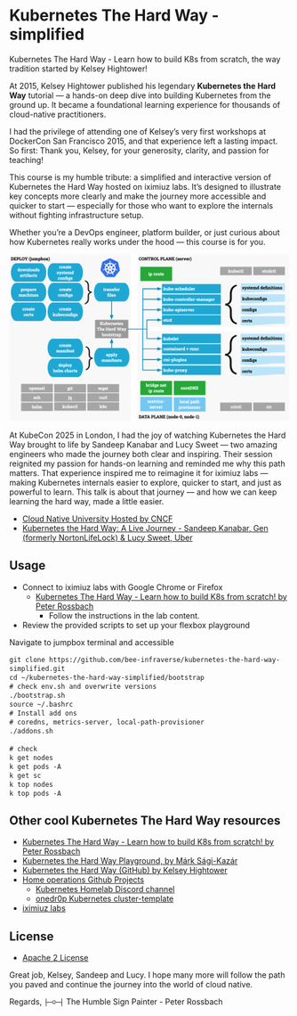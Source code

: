# Kubernetes The Hard Way - simplified

Kubernetes The Hard Way - Learn how to build K8s from scratch, the way tradition started by Kelsey Hightower!

At 2015, Kelsey Hightower published his legendary __Kubernetes the Hard Way__ tutorial — a hands-on deep dive into building Kubernetes from the ground up. It became a foundational learning experience for thousands of cloud-native practitioners.

I had the privilege of attending one of Kelsey’s very first workshops at DockerCon San Francisco 2015, and that experience left a lasting impact.
So first: Thank you, Kelsey, for your generosity, clarity, and passion for teaching!

This course is my humble tribute: a simplified and interactive version of Kubernetes the Hard Way hosted on iximiuz labs.
It’s designed to illustrate key concepts more clearly and make the journey more accessible and quicker to start — especially for those who want to explore the internals without fighting infrastructure setup.

Whether you’re a DevOps engineer, platform builder, or just curious about how Kubernetes really works under the hood — this course is for you.

![](./images/kthw-deploy.png)

At KubeCon 2025 in London, I had the joy of watching Kubernetes the Hard Way brought to life by Sandeep Kanabar and Lucy Sweet
— two amazing engineers who made the journey both clear and inspiring. 
Their session reignited my passion for hands-on learning and reminded me why this path matters.
That experience inspired me to reimagine it for iximiuz labs — making Kubernetes internals easier to explore,
quicker to start, and just as powerful to learn. This talk is about that journey — and 
how we can keep learning the hard way, made a little easier.

- [Cloud Native University Hosted by CNCF](https://colocatedeventseu2025.sched.com/overview/type/Cloud+Native+University)
- [Kubernetes the Hard Way: A Live Journey - Sandeep Kanabar, Gen (formerly NortonLifeLock) & Lucy Sweet, Uber](https://colocatedeventseu2025.sched.com/event/1u5ga/kubernetes-the-hard-way-a-live-journey-sandeep-kanabar-gen-formerly-nortonlifelock-lucy-sweet-uber)

## Usage

- Connect to iximiuz labs with Google Chrome or Firefox
  - [Kubernetes The Hard Way - Learn how to build K8s from scratch! by Peter Rossbach](https://labs.iximiuz.com/courses/kubernetes-the-hard-way-simplified-09885dc6)
    - Follow the instructions in the lab content.
- Review the provided scripts to set up your flexbox playground 

Navigate to jumpbox terminal and accessible

```shell
git clone https://github.com/bee-infraverse/kubernetes-the-hard-way-simplified.git
cd ~/kubernetes-the-hard-way-simplified/bootstrap
# check env.sh and overwrite versions
./bootstrap.sh
source ~/.bashrc
# Install add ons
# coredns, metrics-server, local-path-provisioner
./addons.sh

# check
k get nodes
k get pods -A
k get sc
k top nodes
k top pods -A
```

## Other cool Kubernetes The Hard Way resources

- [Kubernetes The Hard Way - Learn how to build K8s from scratch! by Peter Rossbach](https://labs.iximiuz.com/courses/kubernetes-the-hard-way-simplified-09885dc6)
- [Kubernetes the Hard Way Playground, by Márk Sági-Kazár](https://labs.iximiuz.com/playgrounds/kubernetes-the-hard-way-7df4f945/)
- [Kubernetes the Hard Way (GitHub) by Kelsey Hightower ](https://github.com/kelseyhightower/kubernetes-the-hard-way)
- [Home operations Github Projects](https://github.com/home-operations)
  - [Kubernetes Homelab Discord channel](https://discord.com/invite/homelab)
  - [onedr0p Kubernetes cluster-template](https://github.com/onedr0p/cluster-template)
- [iximiuz labs](https://labs.iximiuz.com)

## License

- [Apache 2 License](./LICENSE)

Great job, Kelsey, Sandeep and Lucy. I hope many more will follow the path you paved and continue the journey into the world of cloud native.

Regards,
`├─☺︎─┤` The Humble Sign Painter - Peter Rossbach